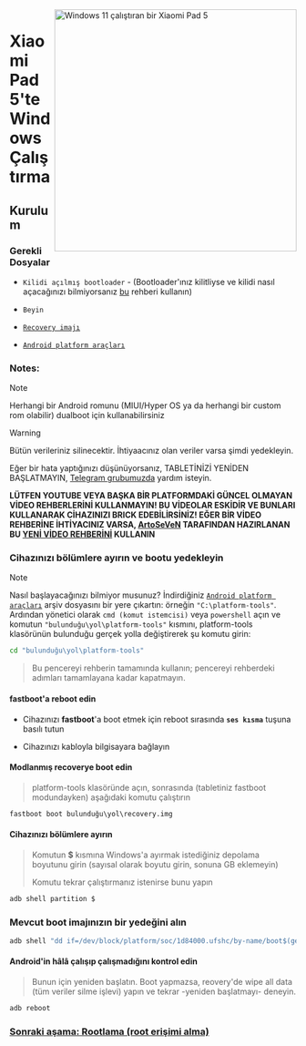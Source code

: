 <img align="right" src="https://raw.githubusercontent.com/erdilS/Port-Windows-11-Xiaomi-Pad-5/main/nabu.png" width="425" alt="Windows 11 çalıştıran bir Xiaomi Pad 5">

# Xiaomi Pad 5'te Windows Çalıştırma

## Kurulum

### Gerekli Dosyalar
- ```Kilidi açılmış bootloader``` - (Bootloader'ınız kilitliyse ve kilidi nasıl açacağınızı bilmiyorsanız [bu](unlock-bootloader.md) rehberi kullanın)

- `Beyin`

- [```Recovery imajı```](https://github.com/ArKT-7/twrp_device_xiaomi_nabu/releases/tag/mod-win)

- [```Android platform araçları```](https://developer.android.com/studio/releases/platform-tools)

### Notes:
>[!NOTE]
> Herhangi bir Android romunu (MIUI/Hyper OS ya da herhangi bir custom rom olabilir) dualboot için kullanabilirsiniz

> [!Warning]
> Bütün verileriniz silinecektir. İhtiyaacınız olan veriler varsa şimdi yedekleyin.
> 
> Eğer bir hata yaptığınızı düşünüyorsanız, TABLETİNİZİ YENİDEN BAŞLATMAYIN, [Telegram grubumuzda](https://t.me/nabuwoa) yardım isteyin.
>
>**LÜTFEN YOUTUBE VEYA BAŞKA BİR PLATFORMDAKİ GÜNCEL OLMAYAN VİDEO REHBERLERİNİ KULLANMAYIN! BU VİDEOLAR ESKİDİR VE BUNLARI KULLANARAK CİHAZINIZI BRICK EDEBİLİRSİNİZ! EĞER BİR VİDEO REHBERİNE İHTİYACINIZ VARSA, [ArtoSeVeN](https://www.youtube.com/channel/UCYjwfxlYlJ7Nnzv01oszQvA) TARAFINDAN HAZIRLANAN BU [YENİ VİDEO REHBERİNİ](https://youtu.be/BbgTbTGbXYg) KULLANIN**


### Cihazınızı bölümlere ayırın ve bootu yedekleyin
> [!NOTE]
> Nasıl başlayacağınızı bilmiyor musunuz? İndirdiğiniz [```Android platform araçları```](https://developer.android.com/studio/releases/platform-tools) arşiv dosyasını bir yere çıkartın: örneğin ``"C:\platform-tools"``. Ardından yönetici olarak ``cmd (komut istemcisi)`` veya `powershell` açın ve komutun `"bulunduğu\yol\platform-tools"` kısmını, platform-tools klasörünün bulunduğu gerçek yolla değiştirerek şu komutu girin:

```cmd
cd "bulunduğu\yol\platform-tools"
```
> Bu pencereyi rehberin tamamında kullanın; pencereyi rehberdeki adımları tamamlayana kadar kapatmayın.

#### **fastboot**'a reboot edin 
- Cihazınızı **fastboot**'a boot etmek için reboot sırasında **`ses kısma`** tuşuna basılı tutun

- Cihazınızı kabloyla bilgisayara bağlayın

#### Modlanmış recoverye boot edin
> platform-tools klasöründe açın, sonrasında (tabletiniz fastboot modundayken) aşağıdaki komutu çalıştırın
```cmd
fastboot boot bulunduğu\yol\recovery.img
```

#### Cihazınızı bölümlere ayırın
> Komutun **$** kısmına Windows'a ayırmak istediğiniz depolama boyutunu girin (sayısal olarak boyutu girin, sonuna GB eklemeyin)
> 
> Komutu tekrar çalıştırmanız istenirse bunu yapın
```sh
adb shell partition $
```

### Mevcut boot imajınızın bir yedeğini alın
```cmd
adb shell "dd if=/dev/block/platform/soc/1d84000.ufshc/by-name/boot$(getprop ro.boot.slot_suffix) of=/tmp/normal_boot.img" && adb pull /tmp/normal_boot.img
```

#### Android'in hâlâ çalışıp çalışmadığını kontrol edin 
> Bunun için yeniden başlatın. Boot yapmazsa, reovery'de wipe all data (tüm veriler silme işlevi) yapın ve tekrar -yeniden başlatmayı- deneyin.

```cmd
adb reboot
```


### [Sonraki aşama: Rootlama (root erişimi alma)](/guide/Turkish/2-rootguide-tr.md)

